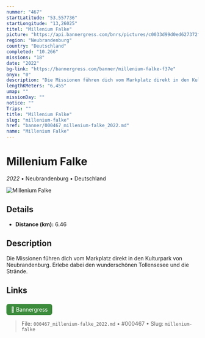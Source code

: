 ```yaml
---
nummer: "467"
startLatitude: "53,557736"
startLongitude: "13,26025"
titel: "Millenium Falke"
picture: "https://api.bannergress.com/bnrs/pictures/c0033d99d0ed627372fa4bb5a1b9312b"
region: "Neubrandenburg"
country: "Deutschland"
completed: "10.266"
missions: "18"
date: "2022"
bg-link: "https://bannergress.com/banner/millenium-falke-f37e"
onyx: "0"
description: "Die Missionen führen dich vom Markplatz direkt in den Kulturpark von Neubrandenburg. Erlebe dabei den wunderschönen Tollensesee und die Strände."
lengthKMeters: "6,455"
umap: ""
missionDay: ""
notice: ""
Trips: ""
title: "Millenium Falke"
slug: "millenium-falke"
href: "banner/000467_millenium-falke_2022.md"
name: "Millenium Falke"
---
```

# Millenium Falke

*2022* • Neubrandenburg • Deutschland

![Millenium Falke](https://api.bannergress.com/bnrs/pictures/c0033d99d0ed627372fa4bb5a1b9312b)



## Details
- **Distance (km):** 6.46






## Description
Die Missionen führen dich vom Markplatz direkt in den Kulturpark von Neubrandenburg. Erlebe dabei den wunderschönen Tollensesee und die Strände.



## Links
<a href="https://bannergress.com/banner/millenium-falke-f37e" style="display:inline-block;margin:6px 8px 0 0;padding:6px 12px;background:#3c8b3c;color:#fff;text-decoration:none;border-radius:6px;">🔗 Bannergress</a>




> File: `000467_millenium-falke_2022.md` • #000467 • Slug: `millenium-falke`
